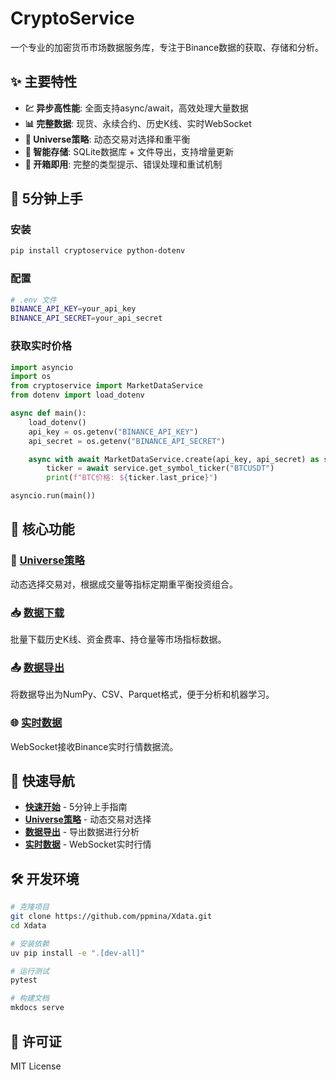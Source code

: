 # CryptoService

一个专业的加密货币市场数据服务库，专注于Binance数据的获取、存储和分析。

## ✨ 主要特性

- **💹 异步高性能**: 全面支持async/await，高效处理大量数据
- **📊 完整数据**: 现货、永续合约、历史K线、实时WebSocket
- **🎯 Universe策略**: 动态交易对选择和重平衡
- **💾 智能存储**: SQLite数据库 + 文件导出，支持增量更新
- **🔧 开箱即用**: 完整的类型提示、错误处理和重试机制

## 🚀 5分钟上手

### 安装

```bash
pip install cryptoservice python-dotenv
```

### 配置

```bash
# .env 文件
BINANCE_API_KEY=your_api_key
BINANCE_API_SECRET=your_api_secret
```

### 获取实时价格

```python
import asyncio
import os
from cryptoservice import MarketDataService
from dotenv import load_dotenv

async def main():
    load_dotenv()
    api_key = os.getenv("BINANCE_API_KEY")
    api_secret = os.getenv("BINANCE_API_SECRET")

    async with await MarketDataService.create(api_key, api_secret) as service:
        ticker = await service.get_symbol_ticker("BTCUSDT")
        print(f"BTC价格: ${ticker.last_price}")

asyncio.run(main())
```

## 📖 核心功能

### 🎯 [Universe策略](guides/universe.md)
动态选择交易对，根据成交量等指标定期重平衡投资组合。

### 📥 [数据下载](guides/quickstart.md)
批量下载历史K线、资金费率、持仓量等市场指标数据。

### 📤 [数据导出](guides/export.md)
将数据导出为NumPy、CSV、Parquet格式，便于分析和机器学习。

### 🌐 [实时数据](guides/websocket.md)
WebSocket接收Binance实时行情数据流。

## 🔗 快速导航

- **[快速开始](guides/quickstart.md)** - 5分钟上手指南
- **[Universe策略](guides/universe.md)** - 动态交易对选择
- **[数据导出](guides/export.md)** - 导出数据进行分析
- **[实时数据](guides/websocket.md)** - WebSocket实时行情

## 🛠️ 开发环境

```bash
# 克隆项目
git clone https://github.com/ppmina/Xdata.git
cd Xdata

# 安装依赖
uv pip install -e ".[dev-all]"

# 运行测试
pytest

# 构建文档
mkdocs serve
```

## 📄 许可证

MIT License
